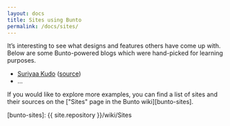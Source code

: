 ```yaml
---
layout: docs
title: Sites using Bunto
permalink: /docs/sites/
---
```


It’s interesting to see what designs and features others have come up
with. Below are some Bunto-powered blogs which were hand-picked for
learning purposes.

- [Suriyaa Kudo](https://j.mp/ItsSuriyaa)
    ([source](https://github.com/iSC-Host/suriyaa.me))
- ...

If you would like to explore more examples, you can find a list of sites
and their sources on the ["Sites" page in the Bunto wiki][bunto-sites].

[bunto-sites]: {{ site.repository }}/wiki/Sites
